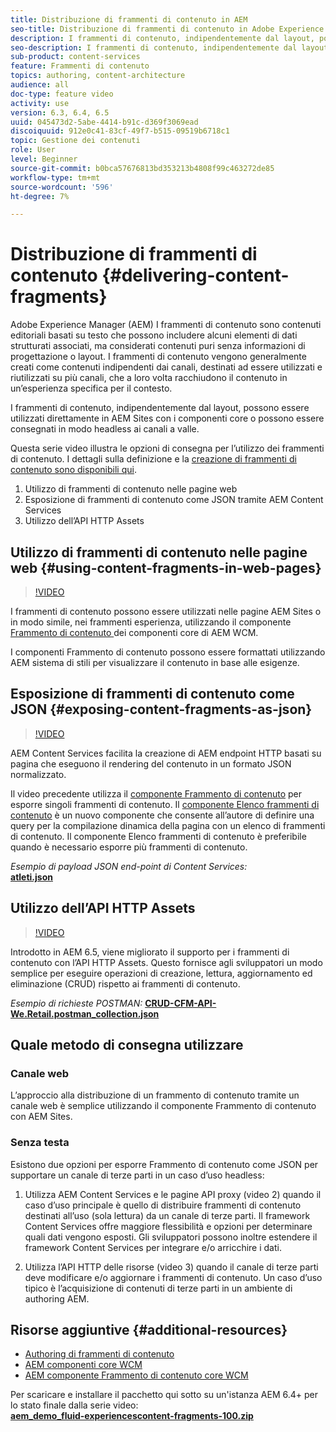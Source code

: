 ```yaml
---
title: Distribuzione di frammenti di contenuto in AEM
seo-title: Distribuzione di frammenti di contenuto in Adobe Experience Manager
description: I frammenti di contenuto, indipendentemente dal layout, possono essere utilizzati direttamente in AEM Sites con i componenti core o possono essere consegnati in modo headless ai canali a valle.
seo-description: I frammenti di contenuto, indipendentemente dal layout, possono essere utilizzati direttamente in AEM Sites con i componenti core o possono essere consegnati in modo headless ai canali a valle.
sub-product: content-services
feature: Frammenti di contenuto
topics: authoring, content-architecture
audience: all
doc-type: feature video
activity: use
version: 6.3, 6.4, 6.5
uuid: 045473d2-5abe-4414-b91c-d369f3069ead
discoiquuid: 912e0c41-83cf-49f7-b515-09519b6718c1
topic: Gestione dei contenuti
role: User
level: Beginner
source-git-commit: b0bca57676813bd353213b4808f99c463272de85
workflow-type: tm+mt
source-wordcount: '596'
ht-degree: 7%

---
```



# Distribuzione di frammenti di contenuto {#delivering-content-fragments}

Adobe Experience Manager (AEM) I frammenti di contenuto sono contenuti editoriali basati su testo che possono includere alcuni elementi di dati strutturati associati, ma considerati contenuti puri senza informazioni di progettazione o layout. I frammenti di contenuto vengono generalmente creati come contenuti indipendenti dai canali, destinati ad essere utilizzati e riutilizzati su più canali, che a loro volta racchiudono il contenuto in un’esperienza specifica per il contesto.

I frammenti di contenuto, indipendentemente dal layout, possono essere utilizzati direttamente in AEM Sites con i componenti core o possono essere consegnati in modo headless ai canali a valle.

Questa serie video illustra le opzioni di consegna per l’utilizzo dei frammenti di contenuto. I dettagli sulla definizione e la [creazione di frammenti di contenuto sono disponibili qui](content-fragments-feature-video-use.md).

1. Utilizzo di frammenti di contenuto nelle pagine web
2. Esposizione di frammenti di contenuto come JSON tramite AEM Content Services
3. Utilizzo dell’API HTTP Assets

## Utilizzo di frammenti di contenuto nelle pagine web {#using-content-fragments-in-web-pages}

>[!VIDEO](https://video.tv.adobe.com/v/22449/?quality=12&learn=on)

I frammenti di contenuto possono essere utilizzati nelle pagine AEM Sites o in modo simile, nei frammenti esperienza, utilizzando il componente [Frammento di contenuto ](https://docs.adobe.com/content/help/en/experience-manager-core-components/using/components/content-fragment-component.html) dei componenti core di AEM WCM.

I componenti Frammento di contenuto possono essere formattati utilizzando AEM sistema di stili per visualizzare il contenuto in base alle esigenze.

## Esposizione di frammenti di contenuto come JSON {#exposing-content-fragments-as-json}

>[!VIDEO](https://video.tv.adobe.com/v/22448/?quality=12&learn=on)

AEM Content Services facilita la creazione di AEM endpoint HTTP basati su pagina che eseguono il rendering del contenuto in un formato JSON normalizzato.

Il video precedente utilizza il [componente Frammento di contenuto](https://docs.adobe.com/content/help/en/experience-manager-core-components/using/components/content-fragment-component.html) per esporre singoli frammenti di contenuto. Il [componente Elenco frammenti di contenuto](https://docs.adobe.com/content/help/en/experience-manager-core-components/using/components/content-fragment-list.html) è un nuovo componente che consente all’autore di definire una query per la compilazione dinamica della pagina con un elenco di frammenti di contenuto. Il componente Elenco frammenti di contenuto è preferibile quando è necessario esporre più frammenti di contenuto.

*Esempio di payload JSON end-point di Content Services:*\
**[atleti.json](assets/athletes.json)**

## Utilizzo dell’API HTTP Assets

>[!VIDEO](https://video.tv.adobe.com/v/26390/?quality=12&learn=on)

Introdotto in AEM 6.5, viene migliorato il supporto per i frammenti di contenuto con l’API HTTP Assets. Questo fornisce agli sviluppatori un modo semplice per eseguire operazioni di creazione, lettura, aggiornamento ed eliminazione (CRUD) rispetto ai frammenti di contenuto.

*Esempio di richieste POSTMAN:*
**[CRUD-CFM-API-We.Retail.postman_collection.json](assets/CRUD-CFM-API-We.Retail.postman_collection.json)**

## Quale metodo di consegna utilizzare

### Canale web

L’approccio alla distribuzione di un frammento di contenuto tramite un canale web è semplice utilizzando il componente Frammento di contenuto con AEM Sites.

### Senza testa

Esistono due opzioni per esporre Frammento di contenuto come JSON per supportare un canale di terze parti in un caso d’uso headless:

1. Utilizza AEM Content Services e le pagine API proxy (video 2) quando il caso d’uso principale è quello di distribuire frammenti di contenuto destinati all’uso (sola lettura) da un canale di terze parti. Il framework Content Services offre maggiore flessibilità e opzioni per determinare quali dati vengono esposti. Gli sviluppatori possono inoltre estendere il framework Content Services per integrare e/o arricchire i dati.

2. Utilizza l’API HTTP delle risorse (video 3) quando il canale di terze parti deve modificare e/o aggiornare i frammenti di contenuto. Un caso d’uso tipico è l’acquisizione di contenuti di terze parti in un ambiente di authoring AEM.

## Risorse aggiuntive {#additional-resources}

* [Authoring di frammenti di contenuto](content-fragments-feature-video-use.md)
* [AEM componenti core WCM](https://docs.adobe.com/content/help/it/experience-manager-core-components/using/introduction.html)
* [AEM componente Frammento di contenuto core WCM](https://docs.adobe.com/content/help/en/experience-manager-core-components/using/components/content-fragment-component.html)

Per scaricare e installare il pacchetto qui sotto su un&#39;istanza AEM 6.4+ per lo stato finale dalla serie video:\
**[aem_demo_fluid-experiencescontent-fragments-100.zip](assets/aem_demo_fluid-experiencescontent-fragments-100.zip)**
